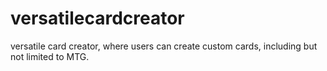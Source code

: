 # versatilecardcreator
versatile card creator, where users can create custom cards, including but not limited to MTG.
